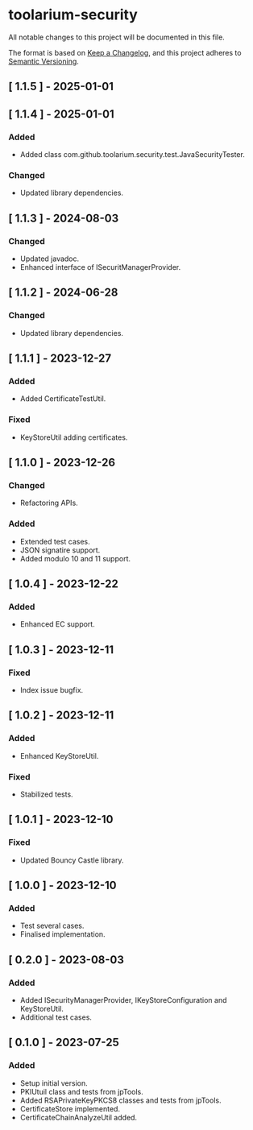 # toolarium-security

All notable changes to this project will be documented in this file.

The format is based on [Keep a Changelog](https://keepachangelog.com/en/1.0.0/),
and this project adheres to [Semantic Versioning](https://semver.org/spec/v2.0.0.html).

## [ 1.1.5 ] - 2025-01-01

## [ 1.1.4 ] - 2025-01-01
### Added
- Added class com.github.toolarium.security.test.JavaSecurityTester.

### Changed
- Updated library dependencies.

## [ 1.1.3 ] - 2024-08-03
### Changed
- Updated javadoc.
- Enhanced interface of ISecuritManagerProvider.

## [ 1.1.2 ] - 2024-06-28
### Changed
- Updated library dependencies.

## [ 1.1.1 ] - 2023-12-27
### Added
- Added CertificateTestUtil.

### Fixed
- KeyStoreUtil adding certificates.

## [ 1.1.0 ] - 2023-12-26
### Changed
- Refactoring APIs.

### Added
- Extended test cases.
- JSON signatire support.
- Added modulo 10 and 11 support.

## [ 1.0.4 ] - 2023-12-22
### Added
- Enhanced EC support.

## [ 1.0.3 ] - 2023-12-11
### Fixed
- Index issue bugfix.

## [ 1.0.2 ] - 2023-12-11
### Added
- Enhanced KeyStoreUtil.

### Fixed
- Stabilized tests.

## [ 1.0.1 ] - 2023-12-10
### Fixed
- Updated Bouncy Castle library.

## [ 1.0.0 ] - 2023-12-10
### Added
- Test several cases.
- Finalised implementation.

## [ 0.2.0 ] - 2023-08-03
### Added
- Added ISecurityManagerProvider, IKeyStoreConfiguration and KeyStoreUtil.
- Additional test cases.

## [ 0.1.0 ] - 2023-07-25
### Added
- Setup initial version.
- PKIUtuil class and tests from jpTools.
- Added RSAPrivateKeyPKCS8 classes and tests from jpTools.
- CertificateStore implemented.
- CertificateChainAnalyzeUtil added.
